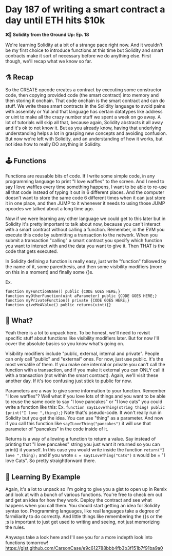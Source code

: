 # Day 187 of writing a smart contract a day until ETH hits $10k

**❌🦜 Solidity from the Ground Up:  Ep. 18**

We're learning Solidity at a bit of a strange pace right now. And it wouldn't be my first choice to introduce functions at this time but Solidity and smart contracts make it sort of necessary before we do anything else. First though, we'll recap what we know so far.

## ⚗️ Recap

So the CREATE opcode creates a contract by executing some constructor code, then copying provided code (the smart contract) into memory and then storing it onchain. That code onchain is the smart contract and can do stuff. We write these smart contracts in the Solidity language to avoid pains with assembly or Yul and that language has certain datatypes like address or uint to make all the crazy number stuff we spent a week on go away.
A lot of tutorials will skip all that, because again, Solidity abstracts it all away and it's ok to not know it. But as you already know, having that underlying understanding helps a lot in grasping new concepts and avoiding confusion. But now we're left with Solidity, and an understanding of how it works, but not idea how to really DO anything in Solidity.

## 🕹 Functions
Functions are reusable bits of code. If I write some simple code, in any programming language to print "I love waffles" to the screen. And I need to say I love waffles every time something happens, I want to be able to re-use all that code instead of typing it out in 6 different places. And the computer doesn't want to store the same code 6 different times when it can just store it in one place, and then JUMP to it whenever it needs to using those JUMP opcodes we talked about a long time ago.

Now if we were learning any other language we could get to this later but in Solidity it's pretty important to talk about now, because you can't interact with a smart contract without calling a function. Remember, in the EVM you execute this code by submitting a transaction to the network. When you submit a transaction "calling" a smart contract you specify which function you want to interact with and the data you want to give it. Then THAT is the code that gets executed.

In Solidity defining a function is really easy, just write "function" followed by the name of it, some parenthesis, and then some visibility modifiers (more on this in a moment) and finally some {}s.

Ex.

`function myFunctionName() public {CODE GOES HERE;}`  
`function myOtherFunction(uint aParameter) public {CODE GOES HERE;}`  
`function myPrivateFunction() private {CODE GOES HERE;}`  
`function giveMeAValue() public returns(uint){}`

## 🤹 What?
Yeah there is a lot to unpack here. To be honest, we'll need to revisit specific stuff about functions like visibility modifiers later. But for now I'll cover the absolute basics so you know what's going on.

Visibility modifiers include "public, external, internal and private". People can only call "public" and "external" ones. For now, just use public. It's the most versatile of them. If you make one internal or private you can't call the function with a transaction, and if you make it external you can ONLY call it with a transaction (not within the smart contract). Again, we'll visit these another day. If it's too confusing just stick to public for now.

Parameters are a way to give some information to your function. Remember "I love waffles"? Well what if you love lots of things and you want to be able to reuse the same code to say "I love pancakes" or "I love cats" you could write a function like this:
Ex. `function sayILoveThing(string thing) public {print("I love ",thing);}`
Note that's pseudo-code. It won't really run in Solidity but you get the idea. You can use "thing" as a parameter. And now if you call this function like `sayILoveThing("pancakes")` it will use that parameter of "pancakes" in the code inside of it. 

Returns is a way of allowing a function to return a value. Say instead of printing that "I love pancakes" string you just want it returned so you can print() it yourself. In this case you would write inside the function `return("I love ",thing);` and if you wrote `s = sayILoveThing("Cats")` s would be = "I love Cats". So pretty straightforward there.

## 🥢 Learning By Example
Again, it's a lot to unpack so I'm going to give you a gist to open up in Remix and look at with a bunch of various functions. You're free to check em out and get an idea for how they work. Deploy the contract and see what happens when you call them.
You should start getting an idea for Solidity syntax too. Programming languages, like real languages take a degree of farmiliarity to do correctly. And little things like remembering the {}s or the ;s is important to just get used to writing and seeing, not just memorizing the rules.

Anyways take a look here and I'll see you for a more indepth look into functions tomorrow!
https://gist.github.com/CarsonCase/e9c612788bbb4fb3b3f151b7f91ba9a0